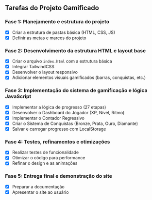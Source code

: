 ## Tarefas do Projeto Gamificado

### Fase 1: Planejamento e estrutura do projeto
- [x] Criar a estrutura de pastas básica (HTML, CSS, JS)
- [x] Definir as metas e marcos do projeto
### Fase 2: Desenvolvimento da estrutura HTML e layout base
- [x] Criar o arquivo `index.html` com a estrutura básica
- [x] Integrar TailwindCSS
- [x] Desenvolver o layout responsivo
- [x] Adicionar elementos visuais gamificados (barras, conquistas, etc.)

### Fase 3: Implementação do sistema de gamificação e lógica JavaScript
- [x] Implementar a lógica de progresso (27 etapas)
- [x] Desenvolver o Dashboard do Jogador (XP, Nível, Ritmo)
- [x] Implementar o Contador Regressivo
- [x] Criar o Sistema de Conquistas (Bronze, Prata, Ouro, Diamante)
- [x] Salvar e carregar progresso com LocalStorage

### Fase 4: Testes, refinamentos e otimizações
- [x] Realizar testes de funcionalidade
- [x] Otimizar o código para performance
- [x] Refinar o design e as animações

### Fase 5: Entrega final e demonstração do site
- [x] Preparar a documentação
- [x] Apresentar o site ao usuário